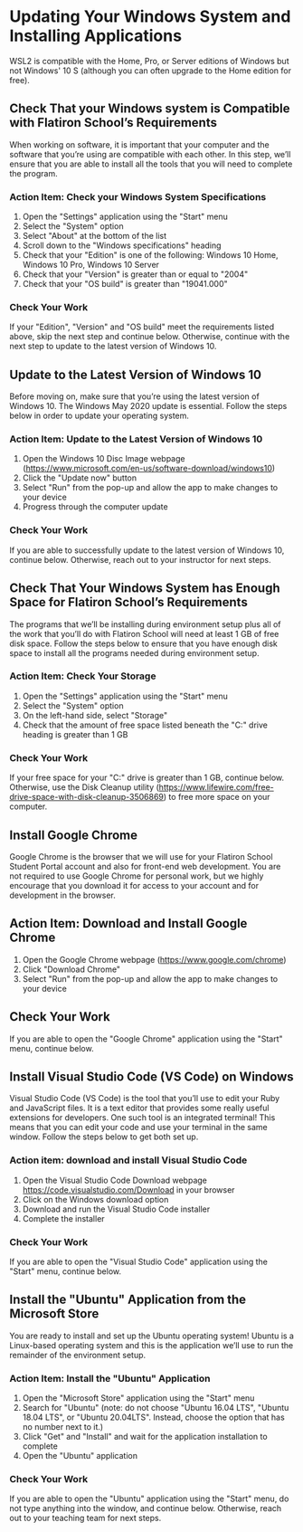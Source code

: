 # Updating Your Windows System and Installing Applications

WSL2 is compatible with the Home, Pro, or Server editions of Windows but not
Windows' 10 S (although you can often upgrade to the Home edition for free).

## Check That your Windows system is Compatible with Flatiron School’s Requirements

When working on software, it is important that your computer and the software
that you’re using are compatible with each other. In this step, we’ll ensure
that you are able to install all the tools that you will need to complete the
program.

### Action Item: Check your Windows System Specifications

1. Open the "Settings" application using the "Start" menu
2. Select the "System" option
3. Select "About" at the bottom of the list
4. Scroll down to the "Windows specifications" heading
5. Check that your "Edition" is one of the following: Windows 10 Home, Windows
   10 Pro, Windows 10 Server
6. Check that your "Version" is greater than or equal to "2004"
7. Check that your "OS build" is greater than "19041.000"

### Check Your Work

If your "Edition", "Version" and "OS build" meet the requirements listed above,
skip the next step and continue below. Otherwise, continue with the next step to
update to the latest version of Windows 10.

## Update to the Latest Version of Windows 10

Before moving on, make sure that you’re using the latest version of Windows 10.
The Windows May 2020 update is essential. Follow the steps below in order to
update your operating system.

### Action Item: Update to the Latest Version of Windows 10

1. Open the Windows 10 Disc Image webpage
   (https://www.microsoft.com/en-us/software-download/windows10)
2. Click the "Update now" button
3. Select "Run" from the pop-up and allow the app to make changes to your device
4. Progress through the computer update

### Check Your Work

If you are able to successfully update to the latest version of Windows 10,
continue below. Otherwise, reach out to your instructor for next steps.

<!-- TODO: Come back to these instructions to point to WSL 1 -->

## Check That Your Windows System has Enough Space for Flatiron School’s Requirements

The programs that we’ll be installing during environment setup plus all of the
work that you’ll do with Flatiron School will need at least 1 GB of free disk
space. Follow the steps below to ensure that you have enough disk space to
install all the programs needed during environment setup.

### Action Item: Check Your Storage

1. Open the "Settings" application using the "Start" menu
2. Select the "System" option
3. On the left-hand side, select "Storage"
4. Check that the amount of free space listed beneath the "C:" drive heading is
   greater than 1 GB

### Check Your Work

If your free space for your "C:" drive is greater than 1 GB, continue below.
Otherwise, use the Disk Cleanup utility
(https://www.lifewire.com/free-drive-space-with-disk-cleanup-3506869) to free
more space on your computer.

## Install Google Chrome

Google Chrome is the browser that we will use for your Flatiron School Student
Portal account and also for front-end web development. You are not required to
use Google Chrome for personal work, but we highly encourage that you download
it for access to your account and for development in the browser.

## Action Item: Download and Install Google Chrome

1. Open the Google Chrome webpage (https://www.google.com/chrome)
2. Click "Download Chrome"
3. Select "Run" from the pop-up and allow the app to make changes to your device

## Check Your Work

If you are able to open the "Google Chrome" application using the "Start" menu,
continue below.

## Install Visual Studio Code (VS Code) on Windows

Visual Studio Code (VS Code) is the tool that you’ll use to edit your Ruby and
JavaScript files. It is a text editor that provides some really useful
extensions for developers. One such tool is an integrated terminal! This means
that you can edit your code and use your terminal in the same window. Follow the
steps below to get both set up.

### Action item: download and install Visual Studio Code

1. Open the Visual Studio Code Download webpage
   https://code.visualstudio.com/Download in your browser
2. Click on the Windows download option
3. Download and run the Visual Studio Code installer
4. Complete the installer

### Check Your Work

If you are able to open the "Visual Studio Code" application using the "Start"
menu, continue below.

## Install the "Ubuntu" Application from the Microsoft Store

You are ready to install and set up the Ubuntu operating system! Ubuntu is a
Linux-based operating system and this is the application we’ll use to run the
remainder of the environment setup.

### Action Item: Install the "Ubuntu" Application

1. Open the "Microsoft Store" application using the "Start" menu
2. Search for "Ubuntu" (note: do not choose "Ubuntu 16.04 LTS", "Ubuntu 18.04
   LTS", or "Ubuntu 20.04LTS". Instead, choose the option that has no number
   next to it.)
3. Click "Get" and "Install" and wait for the application installation to
   complete
4. Open the "Ubuntu" application

### Check Your Work

If you are able to open the "Ubuntu" application using the "Start" menu, do not
type anything into the window, and continue below. Otherwise, reach out to your
teaching team for next steps.
